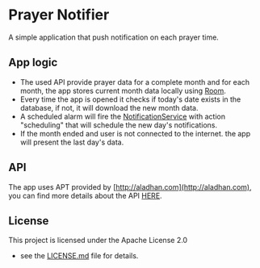 # Prayer Notifier
A simple application that push notification on each prayer time.

## App logic
* The used API provide prayer data for a complete month and for each month, the app stores current month data locally using [Room](https://developer.android.com/topic/libraries/architecture/paging/).
* Every time the app is opened it checks if today's date exists in the database, if not, it will download the new month data.
* A scheduled alarm will fire the [NotificationService]() with action "scheduling" that will schedule the new day's notifications.
* If the month ended and user is not connected to the internet. the app will present the last day's data.

## API 
The app uses APT provided by [http://aladhan.com](http://aladhan.com), you can find more details about the API [HERE](https://aladhan.com/islamic-calendar-api).

## License
This project is licensed under the Apache License 2.0
 - see the [LICENSE.md](https://github.com/AAli9400/Prayer-Notifier/blob/master/LICENSE) file for details.
